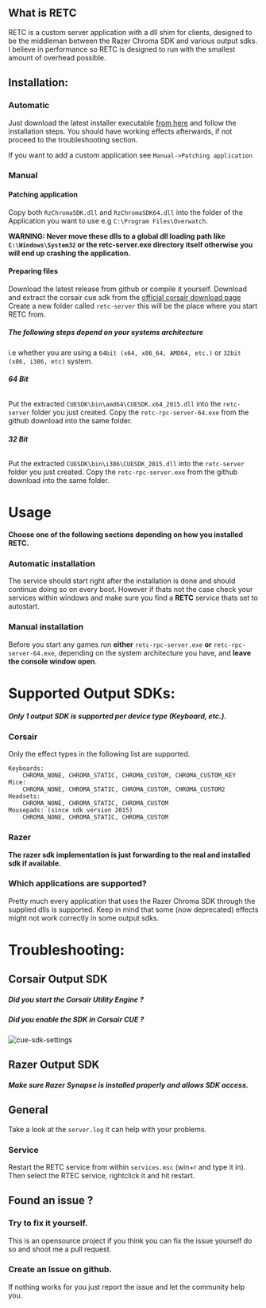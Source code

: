 ## What is RETC
RETC is a custom server application with a dll shim for clients, designed to be the middleman between the Razer Chroma SDK and various output sdks. 
I believe in performance so RETC is designed to run with the smallest amount of overhead possible.
## Installation:
### Automatic
Just download the latest installer executable [from here](https://github.com/MartB/RETC/releases/latest) and follow the installation steps. 
You should have working effects afterwards, if not proceed to the troubleshooting section.

If you want to add a custom application see `Manual->Patching application`
### Manual
#### Patching application
Copy both `RzChromaSDK.dll` and `RzChromaSDK64.dll` into the folder of the Application you want to use e.g `C:\Program Files\Overwatch`.

**WARNING:
Never move these dlls to a global dll loading path like `C:\Windows\System32` or the retc-server.exe directory itself otherwise you will end up crashing the application.**
#### Preparing files
Download the latest release from github or compile it yourself.
Download and extract the corsair cue sdk from the [official corsair download page](http://downloads.corsair.com/download?item=Files/CUE/CUESDK_2.18.127.zip) 
 Create a new folder called `retc-server` this will be the place where you start RETC from.
##### The following steps depend on your systems architecture
i.e whether you are using a `64bit (x64, x86_64, AMD64, etc.)` or `32bit (x86, i386, etc)` system.
###### **64 Bit**
Put the extracted `CUESDK\bin\amd64\CUESDK.x64_2015.dll` into the `retc-server` folder you just created.
Copy the `retc-rpc-server-64.exe` from the github download into the same folder.

###### **32 Bit**
Put the extracted `CUESDK\bin\i386\CUESDK_2015.dll` into the `retc-server` folder you just created.
Copy the `retc-rpc-server.exe` from the github download into the same folder.
# Usage
**Choose one of the following sections depending on how you installed RETC.** 
### Automatic installation
The service should start right after the installation is done and should continue doing so on every boot.
However if thats not the case check your services within windows and make sure you find a **RETC** service thats set to autostart.

### Manual installation
Before you start any games run **either** `retc-rpc-server.exe` **or** `retc-rpc-server-64.exe`, depending on the system architecture you have, and **leave the console window open**.

# Supported Output SDKs:
##### Only 1 output SDK is supported per device type (Keyboard, etc.).
### Corsair
Only the effect types in the following list are supported.
```
Keyboards:
    CHROMA_NONE, CHROMA_STATIC, CHROMA_CUSTOM, CHROMA_CUSTOM_KEY
Mice:
    CHROMA_NONE, CHROMA_STATIC, CHROMA_CUSTOM, CHROMA_CUSTOM2
Headsets:
    CHROMA_NONE, CHROMA_STATIC, CHROMA_CUSTOM
Mousepads: (since sdk version 2015)
    CHROMA_NONE, CHROMA_STATIC, CHROMA_CUSTOM 
```
### Razer
**The razer sdk implementation is just forwarding to the real and installed sdk if available.**

### Which applications are supported?
Pretty much every application that uses the Razer Chroma SDK through the supplied dlls is supported.
Keep in mind that some (now deprecated) effects might not work correctly in some output sdks.

# Troubleshooting:
## Corsair Output SDK
##### Did you start the Corsair Utility Engine ?
##### Did you enable the SDK in Corsair CUE ?
![cue-sdk-settings](http://i.imgur.com/c7d7hLR.png)
## Razer Output SDK
##### Make sure Razer Synapse is installed properly and allows SDK access.
## General
Take a look at the `server.log` it can help with your problems.
### Service
Restart the RETC service from within `services.msc` (win+r and type it in).
Then select the RTEC service, rightclick it and hit restart.
## Found an issue ?
### Try to fix it yourself.
This is an opensource project if you think you can fix the issue yourself do so and shoot me a pull request.
### Create an Issue on github.
If nothing works for you just report the issue and let the community help you.
